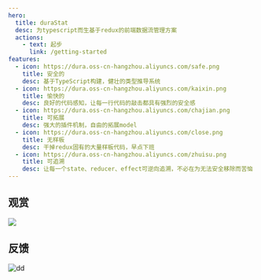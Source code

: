 ```yaml
---
hero:
  title: duraStat
  desc: 为typescript而生基于redux的前端数据流管理方案
  actions:
    - text: 起步
      link: /getting-started
features:
  - icon: https://dura.oss-cn-hangzhou.aliyuncs.com/safe.png
    title: 安全的
    desc: 基于TypeScript构建，健壮的类型推导系统
  - icon: https://dura.oss-cn-hangzhou.aliyuncs.com/kaixin.png
    title: 愉快的
    desc: 良好的代码感知，让每一行代码的敲击都具有强烈的安全感
  - icon: https://dura.oss-cn-hangzhou.aliyuncs.com/chajian.png
    title: 可拓展
    desc: 强大的插件机制，自由的拓展model
  - icon: https://dura.oss-cn-hangzhou.aliyuncs.com/close.png
    title: 无样板
    desc: 干掉redux固有的大量样板代码，早点下班
  - icon: https://dura.oss-cn-hangzhou.aliyuncs.com/zhuisu.png
    title: 可追溯
    desc: 让每一个state、reducer、effect可逆向追溯，不必在为无法安全移除而苦恼
---
```


## 观赏

![](https://dura.oss-cn-hangzhou.aliyuncs.com/test1.gif)

## 反馈

![dd](https://dura.oss-cn-hangzhou.aliyuncs.com/dingding.jpg?x-oss-process=image/resize,w_300)
